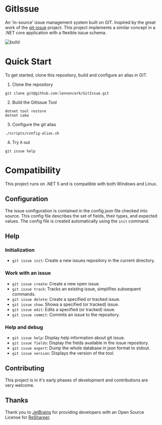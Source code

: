 # GitIssue

An 'in-source' issue management system built on GIT. Inspired by the great work of the [git-issue](https://github.com/dspinellis/git-issue) project. This project implements a similar concept in a .NET core application with a flexible issue schema. 

![build](https://github.com/lennoncork/GitIssue/workflows/build/badge.svg?branch=master)

# Quick Start

To get started, clone this repository, build and configure an alias in GIT. 

1) Clone the repository

```
git clone git@github.com:lennoncork/GitIssue.git
```
2) Build the GitIssue Tool
```
dotnet tool restore
dotnet cake
```
3) Configure the git alias
```
./scripts/config-alias.sh
```
4) Try it out
```
git issue help
```

# Compatibility

This project runs on .NET 5 and is compatible with both Windows and Linux. 

## Configuration

The issue configuration is contained in the config.json file checked into source. This config file describes the set of fields, their types, and expected values. The config file is created automatically using the `init` command. 

## Help

### Initialization

* `git issue init`: Create a new issues repository in the current directory.

### Work with an issue

* `git issue create`: Create a new open issue.
* `git issue track`: Tracks an existing issue, simplifies subsequent commands.
* `git issue delete`: Create a specified or tracked issue.
* `git issue show`: Showa a specified (or tracked) issue.
* `git issue edit`: Edits a specified (or tracked) issue.
* `git issue commit`: Commits an issue to the repository.

### Help and debug

* `git issue help`: Display help information about git issue.
* `git issue fields`: Display the fields available in the issue repository.
* `git issue export`: Dump the whole database in json format to stdout.
* `git issue version`: Displays the version of the tool.

## Contributing

This project is in it's early phases of development and contributions are very welcome. 

## Thanks
Thank you to [JetBrains](https://www.jetbrains.com/) for providing developers with an Open Source License for [ReSharper](https://www.jetbrains.com/resharper/).

